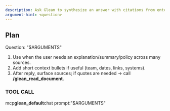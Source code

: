 ```yaml
---
description: Ask Glean to synthesize an answer with citations from enterprise sources (permission-aware).
argument-hint: <question>
---
```


## Plan

Question: "$ARGUMENTS"

1. Use when the user needs an explanation/summary/policy across many sources.
2. Add short context bullets if useful (team, dates, links, systems).
3. After reply, surface sources; if quotes are needed → call **/glean_read_document**.

### TOOL CALL

mcp**glean_default**chat prompt:"$ARGUMENTS"
